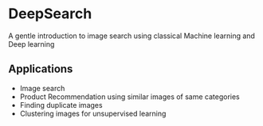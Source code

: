 # DeepSearch
A gentle introduction to image search using classical Machine learning and Deep learning

## Applications

- Image search
- Product Recommendation using similar images of same categories
- Finding duplicate images
- Clustering images for unsupervised learning
